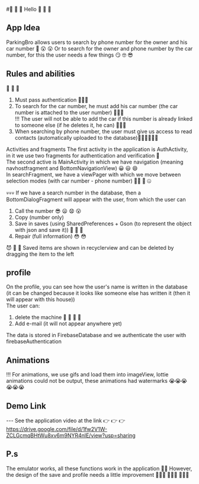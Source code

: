 #👋 👋 👋 Hello 👋 👋 👋

## App Idea
ParkingBro allows users to search by phone number for the owner and his car number 🤫 😮 😮
Or to search for the owner and phone number by the car number, for this the user needs a few things 😏 🤓 😎

## Rules and abilities
🧐 🧐 🧐
1. Must pass authentication 🥱🥱🥱
2. To search for the car number, he must add his car number (the car number is attached to the user number) 💩💩💩  
!!! The user will not be able to add the car if this number is already linked to someone else (if he deletes it, he can) 🤠👻😁  
3. When searching by phone number, the user must give us access to read contacts (automatically uploaded to the database)😮‍💨😮‍💨😮‍💨  

Activities and fragments
The first activity in the application is AuthActivity, in it we use two fragments for authentication and verification 🤡  
The second active is MainActivity in which we have navigation (meaning navhostfragment and BottomNavigationView) 😀 😃 😄  
In searchFragment, we have a viewPager with which we move between selection modes (with car number - phone number) 😵‍💫 🫥 🤐  

💀💀💀
If we have a search number in the database, then a BottomDialogFragment will appear with the user, from which the user can

1. Call the number 😎 😦 😧 😮  
2. Copy (number only)  
3. Save in saves (using SharedPreferences + Gson (to represent the object with json and save it)) 🥵 🥵 🥵  
4. Repair (full information) 😳 😳  

😈 👿 👹
Saved items are shown in recyclerview and can be deleted by dragging the item to the left  

## profile
On the profile, you can see how the user's name is written in the database (it can be changed because it looks like someone else has written it (then it will appear with this house))  
The user can:  
1. delete the machine 🥲 🥹 🥲 🥹  
2. Add e-mail (it will not appear anywhere yet)  

The data is stored in FirebaseDatabase and we authenticate the user with firebaseAuthentication  

## Animations
!!! For animations, we use gifs and load them into imageView, lottie animations could not be output, these animations had watermarks 😭😭😭😭😭😭  

## Demo Link
--- See the application video at the link 👉 👉 👉 https://drive.google.com/file/d/1fw2V1W-ZCLGcmqBHtWu8xv6m9NYR4nlE/view?usp=sharing  
## P.s
The emulator works, all these functions work in the application 🤩🥳 However, the design of the save and profile needs a little improvement 👏👏👏 🤪🤪🤪 🤑🤑🤑
